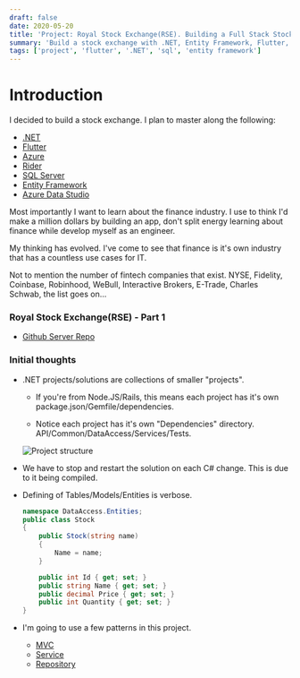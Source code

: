 ```yaml
---
draft: false
date: 2020-05-20
title: 'Project: Royal Stock Exchange(RSE). Building a Full Stack Stock Exchange - Part 1'
summary: 'Build a stock exchange with .NET, Entity Framework, Flutter, Azure & more. Write backend code in C# & frontend using Flutter'
tags: ['project', 'flutter', '.NET', 'sql', 'entity framework']
---
```


# Introduction

I decided to build a stock exchange. I plan to master along the following:

- [.NET](https://dotnet.microsoft.com/en-us/download/dotnet/7.0)
- [Flutter](https://flutter.dev/)
- [Azure](https://azure.microsoft.com/en-us)
- [Rider](https://www.jetbrains.com/rider/)
- [SQL Server](https://learn.microsoft.com/en-us/sql/linux/quickstart-install-connect-docker?view=sql-server-ver16&pivots=cs1-bash)
- [Entity Framework](https://learn.microsoft.com/en-us/aspnet/entity-framework)
- [Azure Data Studio](https://azure.microsoft.com/en-us/products/data-studio)

Most importantly I want to learn about the finance industry. I use to think I'd
make a million dollars by building an app, don't split energy learning about finance
while develop myself as an engineer.

My thinking has evolved. I've come to see that finance is it's own industry
that has a countless use cases for IT.

Not to mention the number of fintech companies that exist. NYSE, Fidelity, Coinbase,
Robinhood, WeBull, Interactive Brokers, E-Trade, Charles Schwab, the list goes on...

### Royal Stock Exchange(RSE) - Part 1

- [Github Server Repo](https://github.com/primetimetran/net-royalstockexchange)

### Initial thoughts

- .NET projects/solutions are collections of smaller "projects".

  - If you're from Node.JS/Rails, this means each project has it's own package.json/Gemfile/dependencies.

  - Notice each project has it's own "Dependencies" directory. API/Common/DataAccess/Services/Tests.

  ![Project structure](https://i.imgur.com/b6vGlJl.png)

- We have to stop and restart the solution on each C# change. This is due to it
  being compiled.

- Defining of Tables/Models/Entities is verbose.

  ```csharp
  namespace DataAccess.Entities;
  public class Stock
  {
      public Stock(string name)
      {
          Name = name;
      }

      public int Id { get; set; }
      public string Name { get; set; }
      public decimal Price { get; set; }
      public int Quantity { get; set; }
  }
  ```

- I'm going to use a few patterns in this project.

  - [MVC](https://learn.microsoft.com/en-us/aspnet/mvc/overview/older-versions-1/getting-started-with-mvc/getting-started-with-mvc-part1)
  - [Service](https://learn.microsoft.com/en-us/aspnet/mvc/overview/older-versions-1/models-data/validating-with-a-service-layer-cs)
  - [Repository](https://learn.microsoft.com/en-us/dotnet/architecture/microservices/microservice-ddd-cqrs-patterns/infrastructure-persistence-layer-design)
